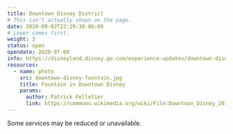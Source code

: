 ```yaml
---
title: Downtown Disney District
# This isn’t actually shown on the page.
date: 2020-09-02T22:29:30-06:00
# Lower comes first.
weight: 3
status: open
opendate: 2020-07-09
info: https://disneyland.disney.go.com/experience-updates/downtown-disney/
resources:
  - name: photo
    src: downtown-disney-fountain.jpg
    title: Fountain in Downtown Disney
    params:
      author: Patrick Pelletier
      link: https://commons.wikimedia.org/wiki/File:Downtown_Disney_2014_Fountain_Build_a_Bear.JPG
---
```

Some services may be reduced or unavailable.
